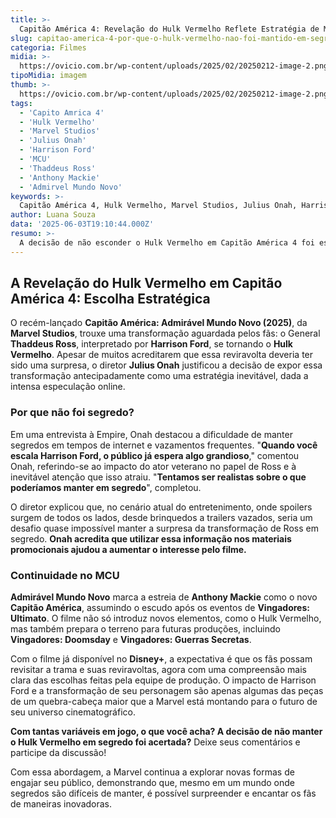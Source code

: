 ```yaml
---
title: >-
  Capitão América 4: Revelação do Hulk Vermelho Reflete Estratégia de Marketing da Marvel
slug: capitao-america-4-por-que-o-hulk-vermelho-nao-foi-mantido-em-segredo
categoria: Filmes
midia: >-
  https://ovicio.com.br/wp-content/uploads/2025/02/20250212-image-2.png
tipoMidia: imagem
thumb: >-
  https://ovicio.com.br/wp-content/uploads/2025/02/20250212-image-2.png
tags:
  - 'Capito Amrica 4'
  - 'Hulk Vermelho'
  - 'Marvel Studios'
  - 'Julius Onah'
  - 'Harrison Ford'
  - 'MCU'
  - 'Thaddeus Ross'
  - 'Anthony Mackie'
  - 'Admirvel Mundo Novo'
keywords: >-
  Capitão América 4, Hulk Vermelho, Marvel Studios, Julius Onah, Harrison Ford, MCU, Thaddeus Ross, Anthony Mackie, Admirável Mundo Novo
author: Luana Souza
data: '2025-06-03T19:10:44.000Z'
resumo: >-
  A decisão de não esconder o Hulk Vermelho em Capitão América 4 foi estratégica, segundo o diretor Julius Onah. O impacto da especulação online e o envolvimento de Harrison Ford foram fatores cruciais.
---
```


## A Revelação do Hulk Vermelho em Capitão América 4: Escolha Estratégica

O recém-lançado **Capitão América: Admirável Mundo Novo (2025)**, da **Marvel Studios**, trouxe uma transformação aguardada pelos fãs: o General **Thaddeus Ross**, interpretado por **Harrison Ford**, se tornando o **Hulk Vermelho**. Apesar de muitos acreditarem que essa reviravolta deveria ter sido uma surpresa, o diretor **Julius Onah** justificou a decisão de expor essa transformação antecipadamente como uma estratégia inevitável, dada a intensa especulação online.

### Por que não foi segredo?

Em uma entrevista à Empire, Onah destacou a dificuldade de manter segredos em tempos de internet e vazamentos frequentes. "**Quando você escala Harrison Ford, o público já espera algo grandioso**," comentou Onah, referindo-se ao impacto do ator veterano no papel de Ross e à inevitável atenção que isso atraiu. "**Tentamos ser realistas sobre o que poderíamos manter em segredo**", completou.

O diretor explicou que, no cenário atual do entretenimento, onde spoilers surgem de todos os lados, desde brinquedos a trailers vazados, seria um desafio quase impossível manter a surpresa da transformação de Ross em segredo. **Onah acredita que utilizar essa informação nos materiais promocionais ajudou a aumentar o interesse pelo filme.**

### Continuidade no MCU

**Admirável Mundo Novo** marca a estreia de **Anthony Mackie** como o novo **Capitão América**, assumindo o escudo após os eventos de **Vingadores: Ultimato**. O filme não só introduz novos elementos, como o Hulk Vermelho, mas também prepara o terreno para futuras produções, incluindo **Vingadores: Doomsday** e **Vingadores: Guerras Secretas**.

Com o filme já disponível no **Disney+**, a expectativa é que os fãs possam revisitar a trama e suas reviravoltas, agora com uma compreensão mais clara das escolhas feitas pela equipe de produção. O impacto de Harrison Ford e a transformação de seu personagem são apenas algumas das peças de um quebra-cabeça maior que a Marvel está montando para o futuro de seu universo cinematográfico.

**Com tantas variáveis em jogo, o que você acha? A decisão de não manter o Hulk Vermelho em segredo foi acertada?** Deixe seus comentários e participe da discussão!

Com essa abordagem, a Marvel continua a explorar novas formas de engajar seu público, demonstrando que, mesmo em um mundo onde segredos são difíceis de manter, é possível surpreender e encantar os fãs de maneiras inovadoras.